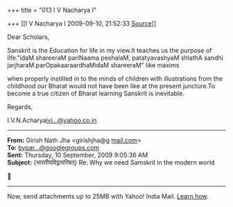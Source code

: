 +++
title = "013 I V Nacharya I"

+++
[[I V Nacharya I	2009-09-10, 21:52:33 [Source](https://groups.google.com/g/bvparishat/c/XPU2nF4QEoU)]]



  

Dear Scholars,

Sanskrit is the Education for life in my view.It teaches us the purpose of life."idaM shareeraM pariNaama peshalaM, patatyavashyaM shlathA sandhi jarjharaM.parOpakaaraardhaMidaM shareeraM" like maxims

when properly instilled in to the minds of children with illustrations from the childhood our Bharat would not have been like at the present juncture.To become a true citizen of Bharat learning Sanskrit is inevitable.

Regards,

I.V.N.Acharya[ivi...@yahoo.co.in]()  

------------------------------------------------------------------------

**From:** Girish Nath Jha \<girishjha@g [mail.com](http://mail.com)\>  
**To:** [bvpar...@googlegroups.com]()  
**Sent:** Thursday, 10 September, 2009 9:05:36 AM  
**Subject:** {भारतीयविद्वत्परिषत्} Re: Why we need Samskrit in the modern world  



------------------------------------------------------------------------

Now, send attachments up to 25MB with Yahoo! India Mail. [Learn how](http://in.rd.yahoo.com/tagline_galaxy_2/*http://in.overview.mail.yahoo.com/photos).

